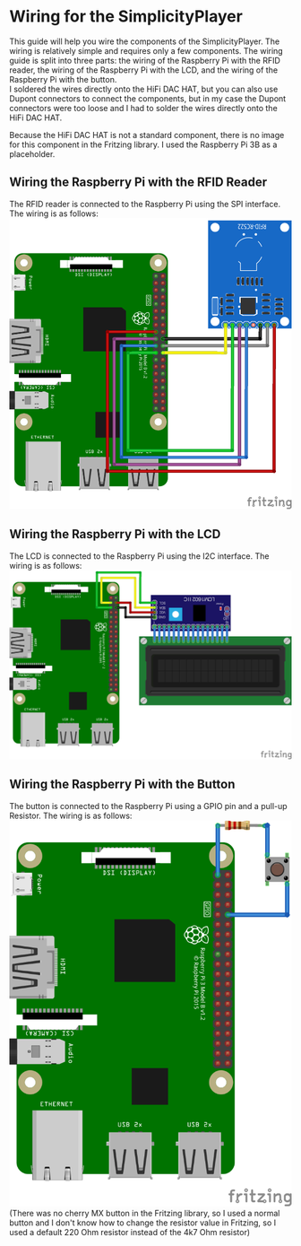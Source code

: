 # Wiring for the SimplicityPlayer
This guide will help you wire the components of the SimplicityPlayer. The wiring
is relatively simple and requires only a few components. The wiring guide is
split into three parts: the wiring of the Raspberry Pi with the RFID reader, the
wiring of the Raspberry Pi with the LCD, and the wiring of the Raspberry Pi with
the button.  
I soldered the wires directly onto the HiFi DAC HAT, but you can also use Dupont
connectors to connect the components, but in my case the Dupont connectors were
too loose and I had to solder the wires directly onto the HiFi DAC HAT.  
  
Because the HiFi DAC HAT is not a standard component, there is no image for this
component in the Fritzing library. I used the Raspberry Pi 3B as a placeholder.

## Wiring the Raspberry Pi with the RFID Reader
The RFID reader is connected to the Raspberry Pi using the SPI interface. The
wiring is as follows:
![Wiring the Raspberry Pi with the RFID Reader](img/rfid-wiring.png)

## Wiring the Raspberry Pi with the LCD
The LCD is connected to the Raspberry Pi using the I2C interface. The wiring is
as follows:
![Wiring the Raspberry Pi with the LCD](img/lcd-wiring.png)

## Wiring the Raspberry Pi with the Button
The button is connected to the Raspberry Pi using a GPIO pin and a pull-up
Resistor. The wiring is as follows:
![Wiring the Raspberry Pi with the Button](img/button-wiring.png)
(There was no cherry MX button in the Fritzing library, so I used a normal
button and I don't know how to change the resistor value in Fritzing, so I used
a default 220 Ohm resistor instead of the 4k7 Ohm resistor)